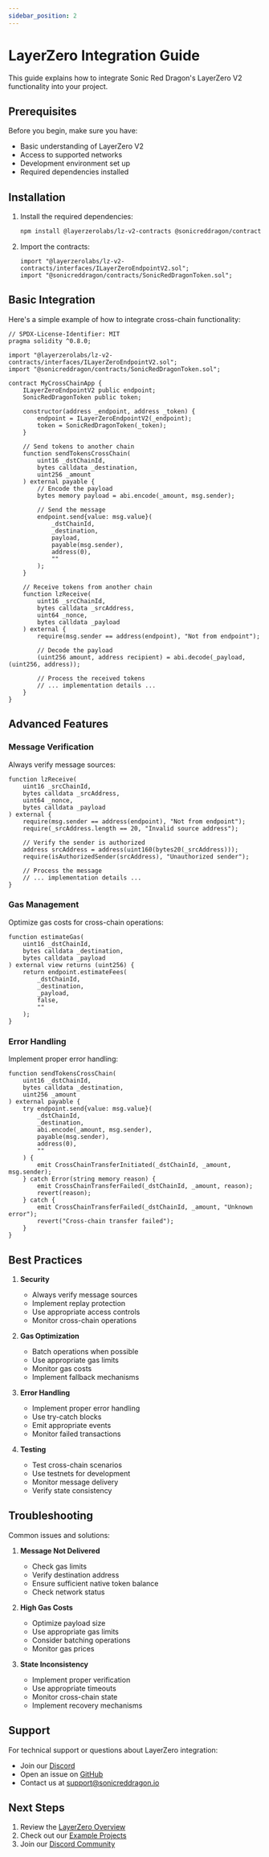 ```yaml
---
sidebar_position: 2
---
```


# LayerZero Integration Guide

This guide explains how to integrate Sonic Red Dragon's LayerZero V2 functionality into your project.

## Prerequisites

Before you begin, make sure you have:

- Basic understanding of LayerZero V2
- Access to supported networks
- Development environment set up
- Required dependencies installed

## Installation

1. Install the required dependencies:
   ```bash
   npm install @layerzerolabs/lz-v2-contracts @sonicreddragon/contracts
   ```

2. Import the contracts:
   ```solidity
   import "@layerzerolabs/lz-v2-contracts/interfaces/ILayerZeroEndpointV2.sol";
   import "@sonicreddragon/contracts/SonicRedDragonToken.sol";
   ```

## Basic Integration

Here's a simple example of how to integrate cross-chain functionality:

```solidity
// SPDX-License-Identifier: MIT
pragma solidity ^0.8.0;

import "@layerzerolabs/lz-v2-contracts/interfaces/ILayerZeroEndpointV2.sol";
import "@sonicreddragon/contracts/SonicRedDragonToken.sol";

contract MyCrossChainApp {
    ILayerZeroEndpointV2 public endpoint;
    SonicRedDragonToken public token;

    constructor(address _endpoint, address _token) {
        endpoint = ILayerZeroEndpointV2(_endpoint);
        token = SonicRedDragonToken(_token);
    }

    // Send tokens to another chain
    function sendTokensCrossChain(
        uint16 _dstChainId,
        bytes calldata _destination,
        uint256 _amount
    ) external payable {
        // Encode the payload
        bytes memory payload = abi.encode(_amount, msg.sender);

        // Send the message
        endpoint.send{value: msg.value}(
            _dstChainId,
            _destination,
            payload,
            payable(msg.sender),
            address(0),
            ""
        );
    }

    // Receive tokens from another chain
    function lzReceive(
        uint16 _srcChainId,
        bytes calldata _srcAddress,
        uint64 _nonce,
        bytes calldata _payload
    ) external {
        require(msg.sender == address(endpoint), "Not from endpoint");

        // Decode the payload
        (uint256 amount, address recipient) = abi.decode(_payload, (uint256, address));

        // Process the received tokens
        // ... implementation details ...
    }
}
```

## Advanced Features

### Message Verification

Always verify message sources:

```solidity
function lzReceive(
    uint16 _srcChainId,
    bytes calldata _srcAddress,
    uint64 _nonce,
    bytes calldata _payload
) external {
    require(msg.sender == address(endpoint), "Not from endpoint");
    require(_srcAddress.length == 20, "Invalid source address");
    
    // Verify the sender is authorized
    address srcAddress = address(uint160(bytes20(_srcAddress)));
    require(isAuthorizedSender(srcAddress), "Unauthorized sender");
    
    // Process the message
    // ... implementation details ...
}
```

### Gas Management

Optimize gas costs for cross-chain operations:

```solidity
function estimateGas(
    uint16 _dstChainId,
    bytes calldata _destination,
    bytes calldata _payload
) external view returns (uint256) {
    return endpoint.estimateFees(
        _dstChainId,
        _destination,
        _payload,
        false,
        ""
    );
}
```

### Error Handling

Implement proper error handling:

```solidity
function sendTokensCrossChain(
    uint16 _dstChainId,
    bytes calldata _destination,
    uint256 _amount
) external payable {
    try endpoint.send{value: msg.value}(
        _dstChainId,
        _destination,
        abi.encode(_amount, msg.sender),
        payable(msg.sender),
        address(0),
        ""
    ) {
        emit CrossChainTransferInitiated(_dstChainId, _amount, msg.sender);
    } catch Error(string memory reason) {
        emit CrossChainTransferFailed(_dstChainId, _amount, reason);
        revert(reason);
    } catch {
        emit CrossChainTransferFailed(_dstChainId, _amount, "Unknown error");
        revert("Cross-chain transfer failed");
    }
}
```

## Best Practices

1. **Security**
   - Always verify message sources
   - Implement replay protection
   - Use appropriate access controls
   - Monitor cross-chain operations

2. **Gas Optimization**
   - Batch operations when possible
   - Use appropriate gas limits
   - Monitor gas costs
   - Implement fallback mechanisms

3. **Error Handling**
   - Implement proper error handling
   - Use try-catch blocks
   - Emit appropriate events
   - Monitor failed transactions

4. **Testing**
   - Test cross-chain scenarios
   - Use testnets for development
   - Monitor message delivery
   - Verify state consistency

## Troubleshooting

Common issues and solutions:

1. **Message Not Delivered**
   - Check gas limits
   - Verify destination address
   - Ensure sufficient native token balance
   - Check network status

2. **High Gas Costs**
   - Optimize payload size
   - Use appropriate gas limits
   - Consider batching operations
   - Monitor gas prices

3. **State Inconsistency**
   - Implement proper verification
   - Use appropriate timeouts
   - Monitor cross-chain state
   - Implement recovery mechanisms

## Support

For technical support or questions about LayerZero integration:
- Join our [Discord](https://discord.gg/sonicreddragon)
- Open an issue on [GitHub](https://github.com/wenakita/omnidragon)
- Contact us at support@sonicreddragon.io

## Next Steps

1. Review the [LayerZero Overview](./overview.md)
2. Check out our [Example Projects](https://github.com/wenakita/omnidragon-examples)
3. Join our [Discord Community](https://discord.gg/sonicreddragon) 